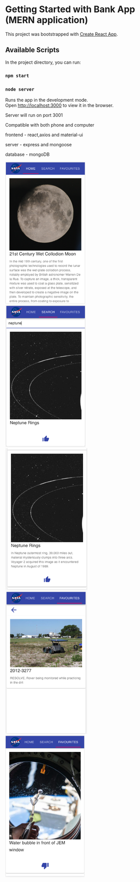 # Getting Started with Bank App (MERN application)

This project was bootstrapped with [Create React App](https://github.com/facebook/create-react-app).

## Available Scripts

In the project directory, you can run:

### `npm start`
### `node server`

Runs the app in the development mode.\
Open [http://localhost:3000](http://localhost:3000) to view it in the browser.

Server will run on port 3001

Compatible with both phone and computer


frontend - react,axios and material-ui

server - express and mongoose

database - mongoDB

<img src="nas1.png" alt="nas1" height="450"/> <img src="nas2.png" alt="nas2" height="450"/> <img src="nas3.png" alt="nas3" height="450"/>
<img src="nas4.png" alt="nas4" height="450"/> <img src="nas5.png" alt="nas5" height="450"/>
